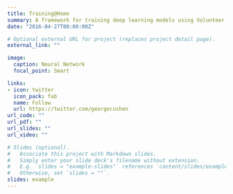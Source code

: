 ```yaml
---
title: Training@Home
summary: A framework for training deep learning models using Volunteer computing.
date: "2016-04-27T00:00:00Z"

# Optional external URL for project (replaces project detail page).
external_link: ""

image:
  caption: Neural Network
  focal_point: Smart

links:
- icon: twitter
  icon_pack: fab
  name: Follow
  url: https://twitter.com/georgecushen
url_code: ""
url_pdf: ""
url_slides: ""
url_video: ""

# Slides (optional).
#   Associate this project with Markdown slides.
#   Simply enter your slide deck's filename without extension.
#   E.g. `slides = "example-slides"` references `content/slides/example-slides.md`.
#   Otherwise, set `slides = ""`.
slides: example
---
```

